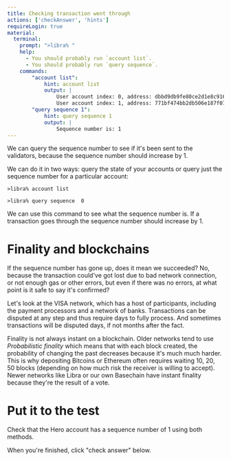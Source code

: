 ```yaml
---
title: Checking transaction went through
actions: ['checkAnswer', 'hints']
requireLogin: true
material:
  terminal:
    prompt: ">libra% "
    help:
      - You should probably run `account list`.
      - You should probably run `query sequence`.
    commands:
        "account list":
            hint: account list
            output: |
                User account index: 0, address: dbbd9db9fe80ce2d1e8c9166bdda2dfc6c2defe25042e11e14958d64604cfd82, sequence number: 0, status: Local
                User account index: 1, address: 771bf474bb2db506e187f0756b464a3e28896efa2516867ea001187d7c174066, sequence number: 1, status: Local
        "query sequence 1":
            hint: query sequence 1
            output: |
                Sequence number is: 1
---
```


We can query the sequence number to see if it's been sent to the validators, because the sequence number should increase by 1. 

We can do it in two ways: query the state of your accounts or query just the sequence number for a particular account:

```
>libra% account list
```

```
>libra% query sequence  0
```

We can use this command to see what the sequence number is. If a transaction goes through the sequence number should increase by 1.

# Finality and blockchains

If the sequence number has gone up, does it mean we succeeded? No, because the transaction could've got lost due to bad network connection, or not enough gas or other errors, but even if there was no errors, at what point is it safe to say it's confirmed?

Let's look at the VISA network, which has a host of participants, including the payment processors and a network of banks. Transactions can be disputed at any step and thus require days to fully process. And sometimes transactions will be disputed days, if not months after the fact.

Finality is not always instant on a blockchain. Older networks tend to use *Probabilistic finality* which means that with each block created, the probability of changing the past decreases because it's much much harder. This is why depositing Bitcoins or Ethereum often requires waiting 10, 20, 50 blocks (depending on how much risk the receiver is willing to accept). Newer networks like Libra or our own Basechain have instant finality because they're the result of a vote.

# Put it to the test

Check that the Hero account has a sequence number of 1 using both methods.

When you're finished, click "check answer" below. 
